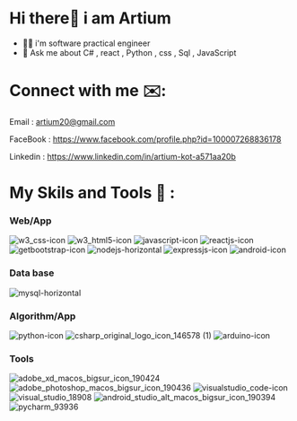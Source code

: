 # Hi there👋 i am Artium



- 👨‍💻 i'm software practical engineer 
- 💬 Ask me about C# , react , Python , css , Sql , JavaScript


# Connect with me ✉️:

Email : artium20@gmail.com

FaceBook : https://www.facebook.com/profile.php?id=100007268836178

Linkedin : https://www.linkedin.com/in/artium-kot-a571aa20b


# My Skils and Tools 🔭 :

### Web/App 
![w3_css-icon](https://user-images.githubusercontent.com/59862302/175325669-4a950809-5e21-4ad8-9212-d92175f581d7.svg) ![w3_html5-icon](https://user-images.githubusercontent.com/59862302/175325246-b85bf618-9f18-4afb-9678-75e2340439fc.svg) ![javascript-icon](https://user-images.githubusercontent.com/59862302/175332160-39144832-fc32-4821-8d2e-bce84d4d9dc7.svg) ![reactjs-icon](https://user-images.githubusercontent.com/59862302/175326517-19a5ec8a-7306-40f5-a402-6f0e1c2907ab.svg) ![getbootstrap-icon](https://user-images.githubusercontent.com/59862302/175329288-f6f92ac2-77e0-468d-a5e0-90bb939779a7.svg) ![nodejs-horizontal](https://user-images.githubusercontent.com/59862302/175325896-c02b2e15-b775-4a22-80fb-a8bb0682f79f.svg) ![expressjs-icon](https://user-images.githubusercontent.com/59862302/175383284-45d3bc47-c3b8-4162-b91f-a78194eb6e65.svg) ![android-icon](https://user-images.githubusercontent.com/59862302/175327848-0876ddf7-d183-456d-8767-db0f9dc5132b.svg)

### Data base 
![mysql-horizontal](https://user-images.githubusercontent.com/59862302/175383234-27779848-954f-4a8c-a9b8-c7d550a52e5e.svg)

### Algorithm/App 
![python-icon](https://user-images.githubusercontent.com/59862302/175326643-043dfa5f-2687-4f30-9614-eb825f46e236.svg) ![csharp_original_logo_icon_146578 (1)](https://user-images.githubusercontent.com/59862302/175331404-1a611f90-8418-463a-9b4d-fe4f5c356d5e.png) ![arduino-icon](https://user-images.githubusercontent.com/59862302/175329592-485902c6-c095-4c57-89df-b6805df882e3.svg)

### Tools 
<img alt="adobe_xd_macos_bigsur_icon_190424" src="https://user-images.githubusercontent.com/59862302/175332510-13601009-0cbd-48d7-8253-4e057d2848b8.png"> <img alt="adobe_photoshop_macos_bigsur_icon_190436" src="https://user-images.githubusercontent.com/59862302/175332816-219f8578-dfd6-4279-9559-25188da265e3.png"> ![visualstudio_code-icon](https://user-images.githubusercontent.com/59862302/175385682-d6aef56b-bf1d-4979-9a71-d1936b459775.svg) ![visual_studio_18908](https://user-images.githubusercontent.com/59862302/175386118-38d4aa14-333b-441e-8c48-0a6822a91747.png) ![android_studio_alt_macos_bigsur_icon_190394](https://user-images.githubusercontent.com/59862302/175386275-69b097da-340d-4ae4-8be7-fa25993f56e9.png) ![pycharm_93936](https://user-images.githubusercontent.com/59862302/175386446-525af84b-8536-4710-a8f3-cadc1504ca15.png)







 






